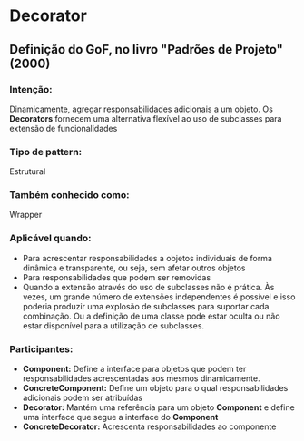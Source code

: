 # Decorator

## Definição do GoF, no livro "Padrões de Projeto" (2000)

### Intenção:
Dinamicamente, agregar responsabilidades adicionais a um objeto. Os **Decorators** fornecem uma alternativa flexível ao
uso de subclasses para extensão de funcionalidades

### Tipo de pattern:
Estrutural

### Também conhecido como:
Wrapper

### Aplicável quando:
- Para acrescentar responsabilidades a objetos individuais de forma dinâmica e transparente, ou seja, sem afetar outros
objetos
- Para responsabilidades que podem ser removidas
- Quando a extensão através do uso de subclasses não é prática. Às vezes, um grande número de extensões independentes é 
possível e isso poderia produzir uma explosão de subclasses para suportar cada combinação. Ou a definição de uma classe 
pode estar oculta ou não estar disponível para a utilização de subclasses.

### Participantes:
- **Component:** Define a interface para objetos que podem ter responsabilidades acrescentadas aos mesmos dinamicamente.
- **ConcreteComponent:** Define um objeto para o qual responsabilidades adicionais podem ser atribuídas
- **Decorator:** Mantém uma referência para um objeto **Component** e define uma interface que segue a interface do 
**Component**
- **ConcreteDecorator:** Acrescenta responsabilidades ao componente
